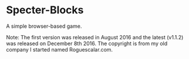 # Specter-Blocks
A simple browser-based game.

Note: The first version was released in August 2016 and the latest (v1.1.2) was released on December 8th 2016. The copyright is from my old company I started named Roguescalar.com.
